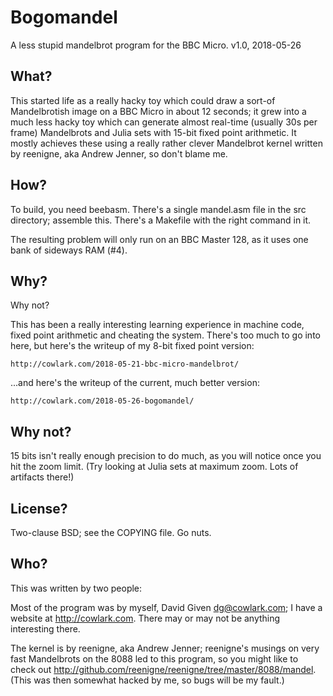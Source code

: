 # Bogomandel

A less stupid mandelbrot program for the BBC Micro. v1.0, 2018-05-26


## What?

This started life as a really hacky toy which could draw a sort-of
Mandelbrotish image on a BBC Micro in about 12 seconds; it grew into a much
less hacky toy which can generate almost real-time (usually 30s per frame)
Mandelbrots and Julia sets with 15-bit fixed point arithmetic. It mostly
achieves these using a really rather clever Mandelbrot kernel written by
reenigne, aka Andrew Jenner, so don't blame me.


## How?

To build, you need beebasm. There's a single mandel.asm file in the src
directory; assemble this. There's a Makefile with the right command in it.

The resulting problem will only run on an BBC Master 128, as it uses one bank
of sideways RAM (#4).


## Why?

Why not?

This has been a really interesting learning experience in machine code, fixed
point arithmetic and cheating the system. There's too much to go into here, but
here's the writeup of my 8-bit fixed point version:

	http://cowlark.com/2018-05-21-bbc-micro-mandelbrot/

...and here's the writeup of the current, much better version:

    http://cowlark.com/2018-05-26-bogomandel/


## Why not?

15 bits isn't really enough precision to do much, as you will notice once you
hit the zoom limit. (Try looking at Julia sets at maximum zoom. Lots of
artifacts there!)


## License?

Two-clause BSD; see the COPYING file. Go nuts.


## Who?

This was written by two people:

Most of the program was by myself, David Given <dg@cowlark.com>; I have a
website at http://cowlark.com. There may or may not be anything interesting
there.

The kernel is by reenigne, aka Andrew Jenner; reenigne's musings on very fast
Mandelbrots on the 8088 led to this program, so you might like to check out
http://github.com/reenigne/reenigne/tree/master/8088/mandel. (This was then
somewhat hacked by me, so bugs will be my fault.)

